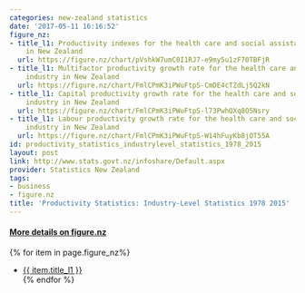 ```yaml
---
categories: new-zealand statistics
date: '2017-05-11 16:16:52'
figure_nz:
- title_l1: Productivity indexes for the health care and social assistance industry
    in New Zealand
  url: https://figure.nz/chart/pVshkW7umC0I1RJ7-e9my5u1zF70TBFjR
- title_l1: Multifactor productivity growth rate for the health care and social assistance
    industry in New Zealand
  url: https://figure.nz/chart/FmlCPmK3iPWuFtpS-CmDE4cTZdLj5Q2kN
- title_l1: Capital productivity growth rate for the health care and social assistance
    industry in New Zealand
  url: https://figure.nz/chart/FmlCPmK3iPWuFtpS-l73PwhQXq8O5Nsry
- title_l1: Labour productivity growth rate for the health care and social assistance
    industry in New Zealand
  url: https://figure.nz/chart/FmlCPmK3iPWuFtpS-W14hFuyKb8jOT55A
id: productivity_statistics_industrylevel_statistics_1978_2015
layout: post
link: http://www.stats.govt.nz/infoshare/Default.aspx
provider: Statistics New Zealand
tags:
- business
- figure.nz
title: 'Productivity Statistics: Industry-Level Statistics 1978 2015'
---
```


<h4><u> More details on figure.nz</u></h4>
{% for item in page.figure_nz%}
<ul class="post-list">
    <li><a href="{{ item.url }}">{{ item.title_l1 }}</a></li>
{% endfor %}
</ul>